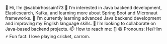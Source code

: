 👋 Hi, I’m @sabbirhossain173
👀 I’m interested in Java backend development, Elasticsearch, Kafka, and learning more about Spring Boot and Micronaut frameworks.
🌱 I’m currently learning advanced Java backend development and improving my English language skills.
💞️ I’m looking to collaborate on Java-based backend projects.
📫 How to reach me: []
😄 Pronouns: He/Him
⚡ Fun fact: I love playing cricket, carrom.
<!---
sabbirhossain173/sabbirhossain173 is a ✨ special ✨ repository because its `README.md` (this file) appears on your GitHub profile.
You can click the Preview link to take a look at your changes.
--->
